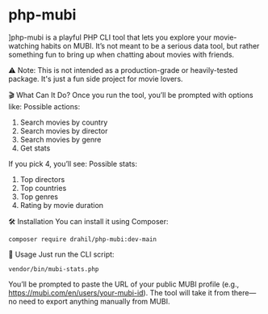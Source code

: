 # php-mubi

]php-mubi is a playful PHP CLI tool that lets you explore your movie-watching habits on MUBI. It’s not meant to be a serious data tool, but rather something fun to bring up when chatting about movies with friends.

⚠️ Note: This is not intended as a production-grade or heavily-tested package. It's just a fun side project for movie lovers.

🎬 What Can It Do?
Once you run the tool, you’ll be prompted with options like:
Possible actions:
1. Search movies by country
2. Search movies by director
3. Search movies by genre
4. Get stats
   
If you pick 4, you’ll see:
Possible stats:
1. Top directors
2. Top countries
3. Top genres
4. Rating by movie duration

🛠 Installation
You can install it using Composer:

`composer require drahil/php-mubi:dev-main`

🚀 Usage
Just run the CLI script:

`vendor/bin/mubi-stats.php`

You’ll be prompted to paste the URL of your public MUBI profile (e.g., https://mubi.com/en/users/your-mubi-id). The tool will take it from there—no need to export anything manually from MUBI.


